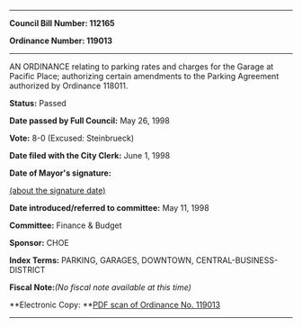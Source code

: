 

********

**Council Bill Number: 112165**
   
**Ordinance Number: 119013**
********

 AN ORDINANCE relating to parking rates and charges for the Garage at Pacific Place; authorizing certain amendments to the Parking Agreement authorized by Ordinance 118011.

**Status:** Passed
   
**Date passed by Full Council:** May 26, 1998
   
**Vote:** 8-0 (Excused: Steinbrueck)
   
**Date filed with the City Clerk:** June 1, 1998
   
**Date of Mayor's signature:**
   
[(about the signature date)](/~public/approvaldate.htm)
   
   
   
**Date introduced/referred to committee:** May 11, 1998
   
**Committee:** Finance & Budget
   
**Sponsor:** CHOE
   
   
**Index Terms:** PARKING, GARAGES, DOWNTOWN, CENTRAL-BUSINESS-DISTRICT

**Fiscal Note:**_(No fiscal note available at this time)_

**Electronic Copy: **[PDF scan of Ordinance No. 119013](/~archives/Ordinances/Ord_119013.pdf)

********

